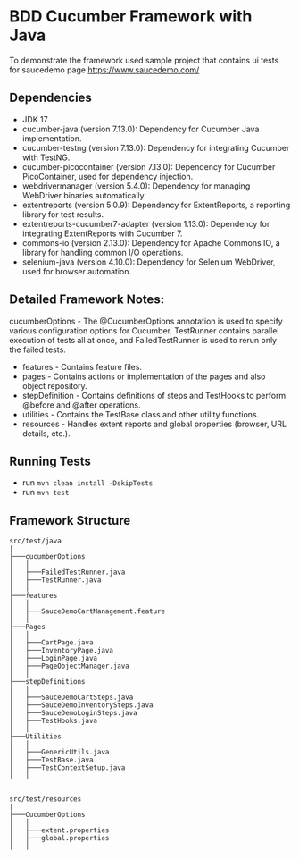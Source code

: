 # BDD Cucumber Framework with Java

To demonstrate the framework used sample project that contains ui tests for saucedemo page
https://www.saucedemo.com/

## Dependencies

*  JDK 17
* cucumber-java (version 7.13.0): Dependency for Cucumber Java implementation.  
* cucumber-testng (version 7.13.0): Dependency for integrating Cucumber with TestNG.  
* cucumber-picocontainer (version 7.13.0): Dependency for Cucumber PicoContainer, used for dependency injection.  
* webdrivermanager (version 5.4.0): Dependency for managing WebDriver binaries automatically.  
* extentreports (version 5.0.9): Dependency for ExtentReports, a reporting library for test results.  
* extentreports-cucumber7-adapter (version 1.13.0): Dependency for integrating ExtentReports with Cucumber 7.  
* commons-io (version 2.13.0): Dependency for Apache Commons IO, a library for handling common I/O operations.  
* selenium-java (version 4.10.0): Dependency for Selenium WebDriver, used for browser automation.  

## Detailed Framework Notes:
cucumberOptions - The @CucumberOptions annotation is used to specify various configuration options for Cucumber. TestRunner contains parallel execution of tests all at once, and FailedTestRunner is used to rerun only the failed tests.

* features - Contains feature files.   
* pages - Contains actions or implementation of the pages and also object repository.  
* stepDefinition - Contains definitions of steps and TestHooks to perform @before and @after operations.  
* utilities - Contains the TestBase class and other utility functions.  
* resources - Handles extent reports and global properties (browser, URL details, etc.).
 
## Running Tests

* run `mvn clean install -DskipTests`
* run `mvn test`

## Framework Structure

```
src/test/java
|
├───cucumberOptions
│   │  
│   ├───FailedTestRunner.java
│   ├───TestRunner.java
│   │       
├───features   
│   │       
│   ├───SauceDemoCartManagement.feature       
│   │       
├───Pages
│   │
│   ├───CartPage.java
│   ├───InventoryPage.java    
│   ├───LoginPage.java     
│   ├───PageObjectManager.java
│   │
├───stepDefinitions
│   │
│   ├───SauceDemoCartSteps.java
│   ├───SauceDemoInventorySteps.java    
│   ├───SauceDemoLoginSteps.java     
│   ├───TestHooks.java
│   │
├───Utilities
│   │
│   ├───GenericUtils.java
│   ├───TestBase.java    
│   ├───TestContextSetup.java     
│   │


src/test/resources
|
├───CucumberOptions
│   │  
│   ├───extent.properties
│   ├───global.properties
│   │       

```